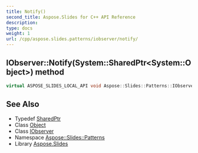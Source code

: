 ```yaml
---
title: Notify()
second_title: Aspose.Slides for C++ API Reference
description: 
type: docs
weight: 1
url: /cpp/aspose.slides.patterns/iobserver/notify/
---
```

## IObserver::Notify(System::SharedPtr\<System::Object\>) method




```cpp
virtual ASPOSE_SLIDES_LOCAL_API void Aspose::Slides::Patterns::IObserver::Notify(System::SharedPtr<System::Object> sender)=0
```

## See Also

* Typedef [SharedPtr](../../system/sharedptr/)
* Class [Object](../../system/object/)
* Class [IObserver](./)
* Namespace [Aspose::Slides::Patterns](../)
* Library [Aspose.Slides](../../)